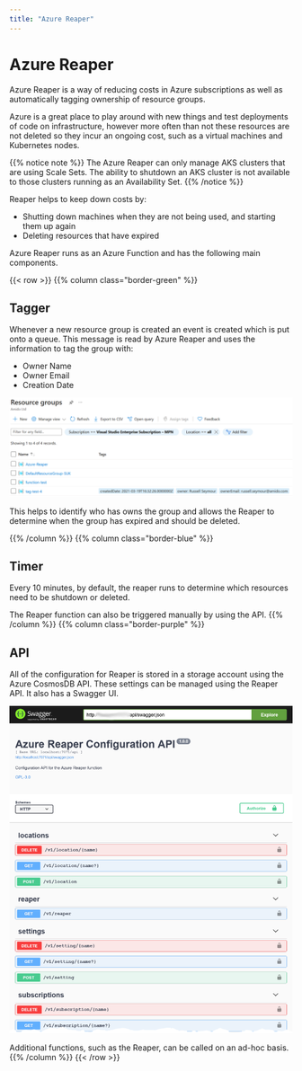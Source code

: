 ```yaml
---
title: "Azure Reaper"
---
```


# Azure Reaper

Azure Reaper is a way of reducing costs in Azure subscriptions as well as automatically tagging ownership of resource groups.

Azure is a great place to play around with new things and test deployments of code on infrastructure, however more often than not these resources are not deleted so they incur an ongoing cost, such as a virtual machines and Kubernetes nodes.

{{% notice note %}}
The Azure Reaper can only manage AKS clusters that are using Scale Sets. The ability to shutdown an AKS cluster is not available to those clusters running as an Availability Set.
{{% /notice %}}

Reaper helps to keep down costs by:

 - Shutting down machines when they are not being used, and starting them up again
 - Deleting resources that have expired

Azure Reaper runs as an Azure Function and has the following main components.

{{< row >}}
{{% column class="border-green" %}}
## Tagger

Whenever a new resource group is created an event is created which is put onto a queue. This message is read by Azure Reaper and uses the information to tag the group with:

 - Owner Name
 - Owner Email
 - Creation Date

![Tagged Resource Group](/images/resource_group_tagged.png)

This helps to identify who has owns the group and allows the Reaper to determine when the group has expired and should be deleted.

{{% /column %}}
{{% column class="border-blue" %}}
## Timer

Every 10 minutes, by default, the reaper runs to determine which resources need to be shutdown or deleted.

The Reaper function can also be triggered manually by using the API.
{{% /column %}}
{{% column class="border-purple" %}}
## API

All of the configuration for Reaper is stored in a storage account using the Azure CosmosDB API. These settings can be managed using the Reaper API. It also has a Swagger UI.

![Swagger UI](/images/swagger.png)

Additional functions, such as the Reaper, can be called on an ad-hoc basis.
{{% /column %}}
{{< /row >}}